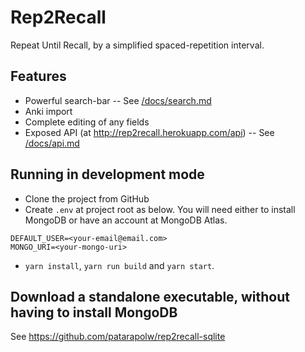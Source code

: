 # Rep2Recall

Repeat Until Recall, by a simplified spaced-repetition interval.

## Features

- Powerful search-bar -- See [/docs/search.md](/docs/search.md)
- Anki import
- Complete editing of any fields
- Exposed API (at <http://rep2recall.herokuapp.com/api>) -- See [/docs/api.md](/docs/api.md)

## Running in development mode

- Clone the project from GitHub
- Create `.env` at project root as below. You will need either to install MongoDB or have an account at MongoDB Atlas.

```
DEFAULT_USER=<your-email@email.com>
MONGO_URI=<your-mongo-uri>
```

- `yarn install`, `yarn run build` and `yarn start`.

## Download a standalone executable, without having to install MongoDB

See <https://github.com/patarapolw/rep2recall-sqlite>

